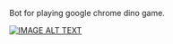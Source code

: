 Bot for playing google chrome dino game.

[![IMAGE ALT TEXT](http://img.youtube.com/vi/iEYNIRQqCNM/0.jpg)](http://www.youtube.com/watch?v=iEYNIRQqCNM "ot playing the Google Chrome dino game using OpenCV & C++")
